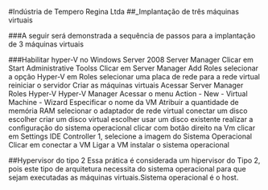 #Indústria de Tempero Regina Ltda
##_Implantação de três máquinas virtuais

###A seguir será demonstrada a sequência de passos para a implantação de 3 máquinas virtuais

###Habilitar hyper-V no Windows Server 2008
Server Manager
Clicar em Start
Administrative Toolss
Clicar em Server Manager
Add Roles
selecionar a opção Hyper-V em Roles
selecionar uma placa de rede para a rede virtual
reiniciar o servidor 
Criar as máquinas virtuais
Acessar Server Manager
Roles
Hyper-V
Hyper-V Manager
Acessar o menu Action - New - Virtual Machine - Wizard
Especificar o nome da VM
Atribuir a quantidade  de memória RAM
selecionar o adaptador de rede virtual
conectar um disco
escolher criar um disco virtual
escolher usar um disco existente
realizar a configuração do sistema operacional
clicar com botão direito na Vm
clicar em Settings
IDE Controller 1, selecione a imagem do Sistema Operacional
Clicar em conectar a VM
Ligar a VM
instalar o sistema operacional

##Hypervisor do tipo 2
Essa prática é considerada um hipervisor do Tipo 2, pois este tipo de arquitetura necessita do sistema operacional para que sejam executadas as máquinas virtuais.Sistema operacional é o host.
